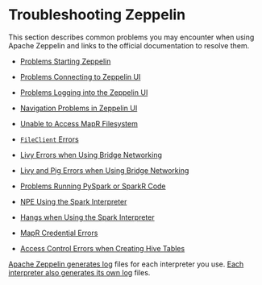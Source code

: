 # Troubleshooting Zeppelin

This section describes common problems you may encounter when using Apache Zeppelin and links to the official documentation to resolve them.

* [Problems Starting Zeppelin](https://mapr.com/docs/61/Zeppelin/TroubleshootingZeppelin.html#concept_lgq_gj4_5bb__section_vhb_mkm_5cb)

* [Problems Connecting to Zeppelin UI](https://mapr.com/docs/61/Zeppelin/TroubleshootingZeppelin.html#concept_lgq_gj4_5bb__section_tcg_w5t_5bb)

* [Problems Logging into the Zeppelin UI](https://mapr.com/docs/61/Zeppelin/TroubleshootingZeppelin.html#concept_lgq_gj4_5bb__section_iyx_2lm_5cb)

* [Navigation Problems in Zeppelin UI](https://mapr.com/docs/61/Zeppelin/TroubleshootingZeppelin.html#concept_lgq_gj4_5bb__section_yjp_ksz_wbb)

* [Unable to Access MapR Filesystem](https://mapr.com/docs/61/Zeppelin/TroubleshootingZeppelin.html#concept_lgq_gj4_5bb__section_cqs_qgc_1cb)

* [`FileClient` Errors](https://mapr.com/docs/61/Zeppelin/TroubleshootingZeppelin.html#concept_lgq_gj4_5bb__section_a23_xgc_1cb)

* [Livy Errors when Using Bridge Networking](https://mapr.com/docs/61/Zeppelin/TroubleshootingZeppelin.html#concept_lgq_gj4_5bb__section_ulm_kvx_1cb)

* [Livy and Pig Errors when Using Bridge Networking](https://mapr.com/docs/61/Zeppelin/TroubleshootingZeppelin.html#concept_lgq_gj4_5bb__section_x2w_kj4_5bb)

* [Problems Running PySpark or SparkR Code](https://mapr.com/docs/61/Zeppelin/TroubleshootingZeppelin.html#concept_lgq_gj4_5bb__section_yqd_kxp_vcb)

* [NPE Using the Spark Interpreter](https://mapr.com/docs/61/Zeppelin/TroubleshootingZeppelin.html#concept_lgq_gj4_5bb__section_cr4_g1j_hdb)

* [Hangs when Using the Spark Interpreter](https://mapr.com/docs/61/Zeppelin/TroubleshootingZeppelin.html#concept_lgq_gj4_5bb__section_akn_32m_pdb)

* [MapR Credential Errors](https://mapr.com/docs/61/Zeppelin/TroubleshootingZeppelin.html#concept_lgq_gj4_5bb__section_n3q_2k4_5bb)

* [Access Control Errors when Creating Hive Tables](https://mapr.com/docs/61/Zeppelin/TroubleshootingZeppelin.html#concept_lgq_gj4_5bb__section_nb2_ql4_5bb)

[Apache Zeppelin generates log](https://mapr.com/docs/61/Zeppelin/ZeppelinLogs.html#concept_sft_k15_5bb__ZeppelinInterpreterLogs) files for each interpreter you use.  [Each interpreter also generates its own log](https://mapr.com/docs/61/Zeppelin/ZeppelinLogs.html#concept_sft_k15_5bb__InterpreterLogFiles) files. 